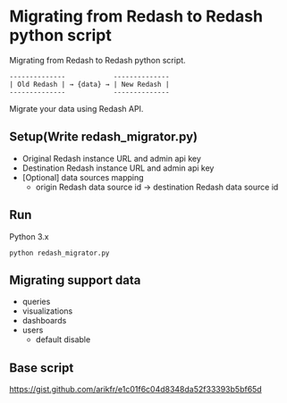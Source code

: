 # Migrating from Redash to Redash python script

Migrating from Redash to Redash python script.

```
--------------            --------------
| Old Redash | → {data} → | New Redash |
--------------            --------------
```

Migrate your data using Redash API.


## Setup(Write redash_migrator.py)

- Original Redash instance URL and admin api key
- Destination Redash instance URL and admin api key
- [Optional] data sources mapping
  - origin Redash data source id -> destination Redash data source id


## Run

Python 3.x

```
python redash_migrator.py
```


## Migrating support data

- queries
- visualizations
- dashboards
- users
  - default disable


## Base script

https://gist.github.com/arikfr/e1c01f6c04d8348da52f33393b5bf65d
